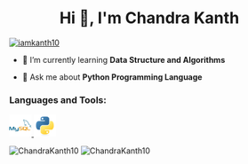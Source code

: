 <h1 align="center">Hi 👋, I'm Chandra Kanth</h1>
<p align="left"> <a href="https://twitter.com/iamkanth10" target="blank"><img src="https://img.shields.io/twitter/follow/iamkanth10?logo=twitter&style=for-the-badge" alt="iamkanth10" /></a> </p>

- 🌱 I’m currently learning **Data Structure and Algorithms**

- 💬 Ask me about **Python Programming Language**


<h3 align="left">Languages and Tools:</h3>
<p align="left"> <a href="https://www.mysql.com/" target="_blank"> <img src="https://raw.githubusercontent.com/devicons/devicon/master/icons/mysql/mysql-original-wordmark.svg" alt="mysql" width="40" height="40"/> </a> <a href="https://www.python.org" target="_blank"> <img src="https://raw.githubusercontent.com/devicons/devicon/master/icons/python/python-original.svg" alt="python" width="40" height="40"/> </a> </p>


<img height="180em" src="https://github-readme-stats.manumanoj0010.vercel.app/api?username=ChandraKanth10&show_icons=true&locale=en&hide_border=true" alt="ChandraKanth10" />
<img height="180em" src="https://github-readme-stats.ChandraKanth10.vercel.app/api/top-langs?username=ChandraKanth10&show_icons=true&locale=en&layout=compact&langs_count=7&hide_border=true&hide=c" alt="ChandraKanth10"/>
